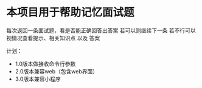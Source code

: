 # 本项目用于帮助记忆面试题

每次返回一条面试题，看是否能正确回答出答案
若可以则继续下一条
若不行可以视情况查看提示、相关知识点 以及 答案

计划：
* 1.0版本做接收命令行参数
* 2.0版本兼容web（包含web界面）
* 3.0版本兼容小程序